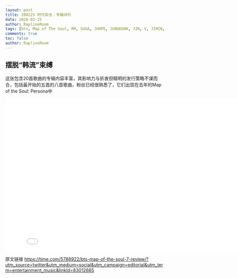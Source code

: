 ```yaml
---
layout: post
title: 200225 时代杂志：专辑评价
date: 2020-02-25
author: RaplineRoom
tags: [bts, Map of The Soul, RM, SUGA, JHOPE, JUNGKOOK, JIN, V, JIMIN, 金南俊, 闵玧其, 郑号锡, 金硕珍, 朴智旻, 金泰亨, 田柾国, 新闻, 7, album review, TIME]
comments: true
toc: false
author: RaplineRoom
---
```


## 摆脱“韩流”束缚

这张包含20首歌曲的专辑内容丰富，其影响力与折衷但精明的发行策略不谋而合，包括最开始的五首的八首歌曲，粉丝已经很熟悉了，它们出现在去年的Map of the Soul: Persona中



<iframe width="824" height="480" src='//players.brightcove.net/293884104/gh5LeNtQaQ_default/index.html?videoId=6026484343001' allowfullscreen frameborder=0></iframe>

原文链接 https://time.com/5788922/bts-map-of-the-soul-7-review/?utm_source=twitter&utm_medium=social&utm_campaign=editorial&utm_term=entertainment_music&linkId=83012685